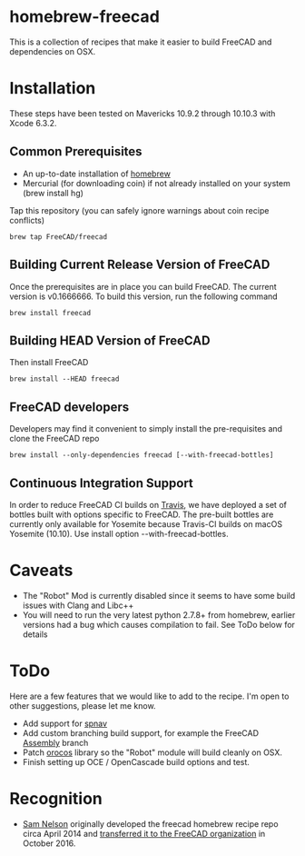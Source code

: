 # homebrew-freecad

This is a collection of recipes that make it easier to build FreeCAD and dependencies on OSX.

# Installation

These steps have been tested on Mavericks 10.9.2 through 10.10.3 with Xcode 6.3.2.

## Common Prerequisites

* An up-to-date installation of [homebrew](http://brew.sh)
* Mercurial (for downloading coin) if not already installed on your system (brew install hg)

Tap this repository (you can safely ignore warnings about coin recipe conflicts)

    brew tap FreeCAD/freecad

## Building Current Release Version of FreeCAD

Once the prerequisites are in place you can build FreeCAD.  The current version is v0.1666666.  To build this version, run the following command

    brew install freecad

## Building HEAD Version of FreeCAD

Then install FreeCAD

    brew install --HEAD freecad

## FreeCAD developers

Developers may find it convenient to simply install the pre-requisites and clone the FreeCAD repo

    brew install --only-dependencies freecad [--with-freecad-bottles]

## Continuous Integration Support

In order to reduce FreeCAD CI builds on [Travis](https://travis-ci.org/FreeCAD/FreeCAD/builds), we have deployed
a set of bottles built with options specific to FreeCAD.  The pre-built bottles are currently only available
for Yosemite because Travis-CI builds on macOS Yosemite (10.10).  Use install option --with-freecad-bottles.

# Caveats

* The "Robot" Mod is currently disabled since it seems to have some build issues with Clang and Libc++
* You will need to run the very latest python 2.7.8+ from homebrew, earlier versions had a bug which causes compilation to fail. See ToDo below for details

# ToDo

Here are a few features that we would like to add to the recipe.  I'm open to other suggestions, please let me know.

* Add support for [spnav](https://pypi.python.org/pypi/spnav/0.9)
* Add custom branching build support, for example the FreeCAD [Assembly](http://sourceforge.net/p/free-cad/code/ci/jriegel/dev-assembly/~/tree/) branch
* Patch [orocos](https://github.com/orocos/orocos_kinematics_dynamics/commit/0c6f37fdbe62f863ea3e27765d99e9ea562149b7) library so the "Robot" module will build cleanly on OSX.
* Finish setting up OCE / OpenCascade build options and test.

# Recognition

* [Sam Nelson](https://github.com/sanelson) originally developed the freecad homebrew recipe repo circa April 2014 
and [transferred it to the FreeCAD organization](https://github.com/FreeCAD/homebrew-freecad/issues/20) in October 2016.
